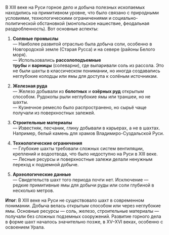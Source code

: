 В XIII веке на Руси горное дело и добыча полезных ископаемых находились на примитивном уровне, что было связано с природными условиями, технологическими ограничениями и социально-политической обстановкой (монгольское нашествие, феодальная раздробленность). Вот основные аспекты:

1. **Соляные промыслы**  
    — Наиболее развитой отраслью была добыча соли, особенно в Новгородской земле (Старая Русса) и на севере (районы Белого моря).  
    — Использовались **рассолоподъемные трубы** и **варницы** (солеварни), где выпаривали соль из рассола. Это не были шахты в классическом понимании, но иногда создавались неглубокие колодцы или ямы для доступа к солёным источникам.
    
2. **Железная руда**  
    — Железо добывали из **болотных** и **озёрных руд** открытым способом. Рудокопы рыли неглубокие ямы или траншеи, но не шахты.  
    — Кузнечное ремесло было распространено, но сырьё чаще получали из поверхностных залежей.
    
3. **Строительные материалы**  
    — Известняк, песчаник, глину добывали в карьерах, а не в шахтах. Например, белый камень для храмов Владимиро-Суздальской Руси.
    
4. **Технологические ограничения**  
    — Глубокие шахты требовали сложных систем вентиляции, креплений и водоотвода, что было недоступно на Руси в XIII веке.  
    — Лесные ресурсы и поверхностные залежи делали ненужным переход к подземной добыче.
    
5. **Археологические данные**  
    — Свидетельств шахт того периода почти нет. Исключение — редкие примитивные ямы для добычи руды или соли глубиной в несколько метров.
    

**Итог**: В XIII веке на Руси не существовало шахт в современном понимании. Добыча велась открытым способом или через неглубокие ямы. Основные ресурсы — соль, железо, строительные материалы — получали без сложных подземных сооружений. Развитие горного дела в форме шахт началось значительно позже, в XV–XVI веках, особенно с освоением Урала.